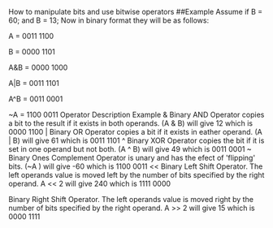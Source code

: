 How to manipulate bits and use bitwise operators
##Example
Assume if B = 60; and B = 13; Now in binary format they will be as follows:



A = 0011 1100



B = 0000 1101



A&B = 0000 1000



A|B = 0011 1101



A^B = 0011 0001



~A = 1100 0011 Operator Description Example & Binary AND Operator copies a bit to the result if it exists in both operands. (A & B) will give 12 which is 0000 1100 | Binary OR Operator copies a bit if it exists in eather operand. (A | B) will give 61 which is 0011 1101 ^ Binary XOR Operator copies the bit if it is set in one operand but not both. (A ^ B) will give 49 which is 0011 0001 ~ Binary Ones Complement Operator is unary and has the efect of 'flipping' bits. (~A ) will give -60 which is 1100 0011 << Binary Left Shift Operator. The left operands value is moved left by the number of bits specified by the right operand. A << 2 will give 240 which is 1111 0000



Binary Right Shift Operator. The left operands value is moved right by the number of bits specified by the right operand. A >> 2 will give 15 which is 0000 1111
